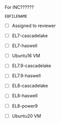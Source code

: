 For INC??????

`EBFILENAME`
* [ ] Assigned to reviewer
* [ ] EL7-cascadelake
* [ ] EL7-haswell
* [ ] Ubuntu16 VM

* [ ] EL7.9-cascadelake
* [ ] EL7.9-haswell

* [ ] EL8-cascadelake
* [ ] EL8-haswell
* [ ] EL8-power9
* [ ] Ubuntu20 VM

